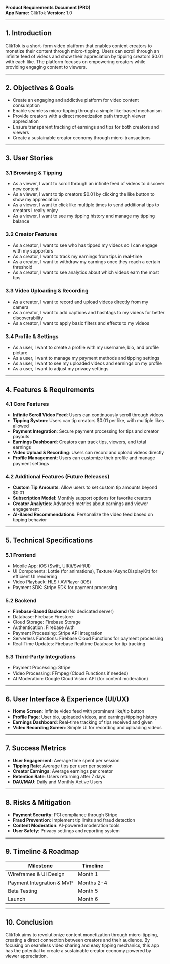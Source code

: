 **Product Requirements Document (PRD)**  
**App Name:** ClikTok 
**Version:** 1.0  

---

## **1. Introduction**
ClikTok is a short-form video platform that enables content creators to monetize their content through micro-tipping. Users can scroll through an infinite feed of videos and show their appreciation by tipping creators $0.01 with each like. The platform focuses on empowering creators while providing engaging content to viewers.

---

## **2. Objectives & Goals**
- Create an engaging and addictive platform for video content consumption
- Enable seamless micro-tipping through a simple like-based mechanism
- Provide creators with a direct monetization path through viewer appreciation
- Ensure transparent tracking of earnings and tips for both creators and viewers
- Create a sustainable creator economy through micro-transactions

---

## **3. User Stories**
### **3.1 Browsing & Tipping**
- As a viewer, I want to scroll through an infinite feed of videos to discover new content
- As a viewer, I want to tip creators $0.01 by clicking the like button to show my appreciation
- As a viewer, I want to click like multiple times to send additional tips to creators I really enjoy
- As a viewer, I want to see my tipping history and manage my tipping balance

### **3.2 Creator Features**
- As a creator, I want to see who has tipped my videos so I can engage with my supporters
- As a creator, I want to track my earnings from tips in real-time
- As a creator, I want to withdraw my earnings once they reach a certain threshold
- As a creator, I want to see analytics about which videos earn the most tips

### **3.3 Video Uploading & Recording**
- As a creator, I want to record and upload videos directly from my camera
- As a creator, I want to add captions and hashtags to my videos for better discoverability
- As a creator, I want to apply basic filters and effects to my videos

### **3.4 Profile & Settings**
- As a user, I want to create a profile with my username, bio, and profile picture
- As a user, I want to manage my payment methods and tipping settings
- As a user, I want to see my uploaded videos and earnings on my profile
- As a user, I want to adjust my privacy settings

---

## **4. Features & Requirements**
### **4.1 Core Features**
- **Infinite Scroll Video Feed**: Users can continuously scroll through videos
- **Tipping System**: Users can tip creators $0.01 per like, with multiple likes allowed
- **Payment Integration**: Secure payment processing for tips and creator payouts
- **Earnings Dashboard**: Creators can track tips, viewers, and total earnings
- **Video Upload & Recording**: Users can record and upload videos directly
- **Profile Management**: Users can customize their profile and manage payment settings

### **4.2 Additional Features (Future Releases)**
- **Custom Tip Amounts**: Allow users to set custom tip amounts beyond $0.01
- **Subscription Model**: Monthly support options for favorite creators
- **Creator Analytics**: Advanced metrics about earnings and viewer engagement
- **AI-Based Recommendations**: Personalize the video feed based on tipping behavior

---

## **5. Technical Specifications**
### **5.1 Frontend**
- Mobile App: iOS (Swift, UIKit/SwiftUI)
- UI Components: Lottie (for animations), Texture (AsyncDisplayKit) for efficient UI rendering
- Video Playback: HLS / AVPlayer (iOS)
- Payment SDK: Stripe SDK for payment processing

### **5.2 Backend**
- **Firebase-Based Backend** (No dedicated server)
- Database: Firebase Firestore
- Cloud Storage: Firebase Storage
- Authentication: Firebase Auth
- Payment Processing: Stripe API integration
- Serverless Functions: Firebase Cloud Functions for payment processing
- Real-Time Updates: Firebase Realtime Database for tip tracking

### **5.3 Third-Party Integrations**
- Payment Processing: Stripe
- Video Processing: FFmpeg (Cloud Functions if needed)
- AI Moderation: Google Cloud Vision API (for content moderation)

---

## **6. User Interface & Experience (UI/UX)**
- **Home Screen**: Infinite video feed with prominent like/tip button
- **Profile Page**: User bio, uploaded videos, and earnings/tipping history
- **Earnings Dashboard**: Real-time tracking of tips received and given
- **Video Recording Screen**: Simple UI for recording and uploading videos

---

## **7. Success Metrics**
- **User Engagement**: Average time spent per session
- **Tipping Rate**: Average tips per user per session
- **Creator Earnings**: Average earnings per creator
- **Retention Rate**: Users returning after 7 days
- **DAU/MAU**: Daily and Monthly Active Users

---

## **8. Risks & Mitigation**
- **Payment Security**: PCI compliance through Stripe
- **Fraud Prevention**: Implement tip limits and fraud detection
- **Content Moderation**: AI-powered moderation tools
- **User Safety**: Privacy settings and reporting system

---

## **9. Timeline & Roadmap**
| Milestone | Timeline |
|-----------|----------|
| Wireframes & UI Design | Month 1 |
| Payment Integration & MVP | Months 2-4 |
| Beta Testing | Month 5 |
| Launch | Month 6 |

---

## **10. Conclusion**
ClikTok aims to revolutionize content monetization through micro-tipping, creating a direct connection between creators and their audience. By focusing on seamless video sharing and easy tipping mechanics, this app has the potential to create a sustainable creator economy powered by viewer appreciation.


